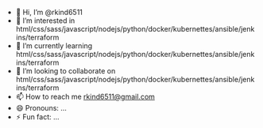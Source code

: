 - 👋 Hi, I’m @rkind6511
- 👀 I’m interested in html/css/sass/javascript/nodejs/python/docker/kubernettes/ansible/jenkins/terraform
- 🌱 I’m currently learning html/css/sass/javascript/nodejs/python/docker/kubernettes/ansible/jenkins/terraform
- 💞️ I’m looking to collaborate on html/css/sass/javascript/nodejs/python/docker/kubernettes/ansible/jenkins/terraform
- 📫 How to reach me rkind6511@gmail.com
- 😄 Pronouns: ...
- ⚡ Fun fact: ...

<!---
rkind6511/rkind6511 is a ✨ special ✨ repository because its `README.md` (this file) appears on your GitHub profile.
You can click the Preview link to take a look at your changes.
--->
